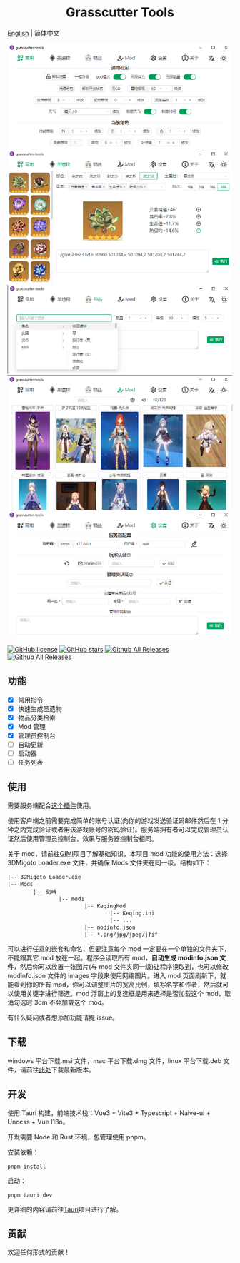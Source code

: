 <h1 align="center">Grasscutter Tools</h1>

[English](README.md) | 简体中文

![](img/b001.png)
![](img/b101.png)
![](img/b201.png)
![](img/b301.png)
![](img/b401.png)

[![GitHub license](https://img.shields.io/github/license/jianxingxuejian/grasscutter-tools)](https://github.com/jianxingxuejian/grasscutter-tools/blob/main/LICENSE)
[![GitHub stars](https://img.shields.io/github/stars/jianxingxuejian/grasscutter-tools)](https://github.com/jianxingxuejian/grasscutter-tools/stargazers)
[![Github All Releases](https://img.shields.io/github/downloads/jianxingxuejian/grasscutter-tools/total.svg)](https://github.com/jianxingxuejian/grasscutter-tools/releases)
[![Github All Releases](https://img.shields.io/github/v/release/jianxingxuejian/grasscutter-tools)](https://github.com/jianxingxuejian/grasscutter-tools/releases)

## 功能

- [x] 常用指令
- [x] 快速生成圣遗物
- [x] 物品分类检索
- [x] Mod 管理
- [x] 管理员控制台
- [ ] 自动更新
- [ ] 启动器
- [ ] 任务列表

## 使用

需要服务端配合[这个插件](https://github.com/jianxingxuejian/grasscutter-plugin/releases/tag/v1.4.0)使用。

使用客户端之前需要完成简单的账号认证(向你的游戏发送验证码邮件然后在 1 分钟之内完成验证或者用该游戏账号的密码验证)。服务端拥有者可以完成管理员认证然后使用管理员控制台，效果与服务器控制台相同。

关于 mod，请前往[GIMI](<[GI-Model-Importer](https://github.com/SilentNightSound/GI-Model-Importer)>)项目了解基础知识，本项目 mod 功能的使用方法：选择 3DMigoto Loader.exe 文件，并确保 Mods 文件夹在同一级。结构如下：

```
|-- 3DMigoto Loader.exe
|-- Mods
		|-- 刻晴
				|-- mod1
						|-- KeqingMod
								|-- Keqing.ini
								|-- ...
						|-- modinfo.json
						|-- *.png/jpg/jpeg/jfif
```

可以进行任意的嵌套和命名，但要注意每个 mod 一定要在一个单独的文件夹下，不能跟其它 mod 放在一起。程序会读取所有 mod，**自动生成 modinfo.json 文件**，然后你可以放置一张图片(与 mod 文件夹同一级)让程序读取到，也可以修改 modinfo.json 文件的 images 字段来使用网络图片。进入 mod 页面刷新下，就能看到你的所有 mod，你可以调整图片的宽高比例，填写名字和作者，然后就可以使用关键字进行筛选。mod 浮窗上的复选框是用来选择是否加载这个 mod，取消勾选时 3dm 不会加载这个 mod。

有什么疑问或者想添加功能请提 issue。

## 下载

windows 平台下载.msi 文件，mac 平台下载.dmg 文件，linux 平台下载.deb 文件，请前往[此处](https://github.com/jianxingxuejian/grasscutter-tools/releases)下载最新版本。

## 开发

使用 Tauri 构建，前端技术栈：Vue3 + Vite3 + Typescript + Naive-ui + Unocss + Vue I18n。

开发需要 Node 和 Rust 环境，包管理使用 pnpm。

安装依赖：

```shell
pnpm install
```

启动：

```shell
pnpm tauri dev
```

更详细的内容请前往[Tauri](https://github.com/tauri-apps/tauri)项目进行了解。

## 贡献

欢迎任何形式的贡献！
